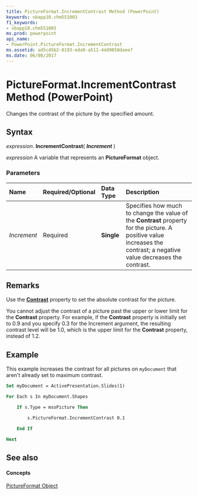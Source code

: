 ```yaml
---
title: PictureFormat.IncrementContrast Method (PowerPoint)
keywords: vbapp10.chm551003
f1_keywords:
- vbapp10.chm551003
ms.prod: powerpoint
api_name:
- PowerPoint.PictureFormat.IncrementContrast
ms.assetid: ad5c45b2-0193-eda9-a511-4dd9050daee7
ms.date: 06/08/2017
---
```



# PictureFormat.IncrementContrast Method (PowerPoint)

Changes the contrast of the picture by the specified amount. 


## Syntax

 _expression_. **IncrementContrast**( **_Increment_** )

 _expression_ A variable that represents an **PictureFormat** object.


### Parameters



|**Name**|**Required/Optional**|**Data Type**|**Description**|
|:-----|:-----|:-----|:-----|
| _Increment_|Required|**Single**|Specifies how much to change the value of the **Contrast** property for the picture. A positive value increases the contrast; a negative value decreases the contrast.|

## Remarks

Use the **[Contrast](pictureformat-contrast-property-powerpoint.md)** property to set the absolute contrast for the picture.

You cannot adjust the contrast of a picture past the upper or lower limit for the **Contrast** property. For example, if the **Contrast** property is initially set to 0.9 and you specify 0.3 for the Increment argument, the resulting contrast level will be 1.0, which is the upper limit for the **Contrast** property, instead of 1.2.


## Example

This example increases the contrast for all pictures on  `myDocument` that aren't already set to maximum contrast.


```vb
Set myDocument = ActivePresentation.Slides(1)

For Each s In myDocument.Shapes

    If s.Type = msoPicture Then

        s.PictureFormat.IncrementContrast 0.1

    End If

Next
```


## See also


#### Concepts


[PictureFormat Object](pictureformat-object-powerpoint.md)

